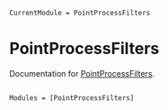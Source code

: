 ```@meta
CurrentModule = PointProcessFilters
```

# PointProcessFilters

Documentation for [PointProcessFilters](https://github.com/SDS-EPFL/PointProcessFilters.jl).

```@index
```

```@autodocs
Modules = [PointProcessFilters]
```
